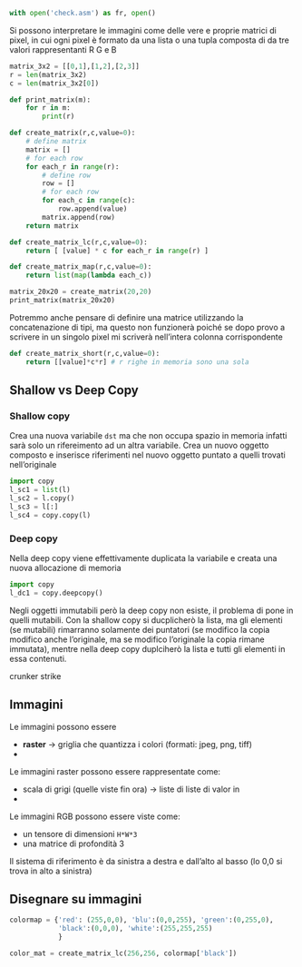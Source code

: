 ```python
with open('check.asm') as fr, open()
```

Si possono interpretare le immagini come delle vere e proprie matrici di pixel, in cui ogni pixel è formato da una lista o una tupla composta di da tre valori rappresentanti R G e B

```python
matrix_3x2 = [[0,1],[1,2],[2,3]]
r = len(matrix_3x2)
c = len(matrix_3x2[0])

def print_matrix(m):
	for r in m:
		print(r)

def create_matrix(r,c,value=0):
	# define matrix
	matrix = []
	# for each row
	for each_r in range(r):
		# define row
		row = []
		# for each row
		for each_c in range(c):
			row.append(value)
		matrix.append(row)
	return matrix

def create_matrix_lc(r,c,value=0):
	return [ [value] * c for each_r in range(r) ]

def create_matrix_map(r,c,value=0):
	return list(map(lambda each_c))

matrix_20x20 = create_matrix(20,20)
print_matrix(matrix_20x20)
```

Potremmo anche pensare di definire una matrice utilizzando la concatenazione di tipi, ma questo non funzionerà poiché se dopo provo a scrivere in un singolo pixel mi scriverà nell’intera colonna corrispondente

```python
def create_matrix_short(r,c,value=0):
	return [[value]*c*r] # r righe in memoria sono una sola
```


## Shallow vs Deep Copy
### Shallow copy
Crea una nuova variabile `dst` ma che non occupa spazio in memoria infatti sarà solo un rifereimento ad un altra variabile. Crea un nuovo oggetto composto e inserisce riferimenti nel nuovo oggetto puntato a quelli trovati nell’originale

```python
import copy
l_sc1 = list(l)
l_sc2 = l.copy()
l_sc3 = l[:]
l_sc4 = copy.copy(l)
```
### Deep copy
Nella deep copy viene effettivamente duplicata la variabile e creata una nuova allocazione di memoria
```python
import copy
l_dc1 = copy.deepcopy()
```

Negli oggetti immutabili però la deep copy non esiste, il problema di pone in quelli mutabili. Con la shallow copy si ducplicherò la lista, ma gli elementi (se mutabili) rimarranno solamente dei puntatori (se modifico la copia modifico anche l’originale, ma se modifico l’originale la copia rimane immutata), mentre nella deep copy duplciherò la lista e tutti gli elementi in essa contenuti.

crunker strike

## Immagini
Le immagini possono essere 
- **raster** → griglia che quantizza i colori (formati: jpeg, png, tiff)
- 
Le immagini raster possono essere rappresentate come:
- scala di grigi (quelle viste fin ora) → liste di liste di valor in 
- 
Le immagini RGB possono essere viste come:
- un tensore di dimensioni `H*W*3`
- una matrice di profondità 3

Il sistema di riferimento è da sinistra a destra e dall’alto al basso (lo 0,0 si trova in alto a sinistra)

## Disegnare su immagini
```python
colormap = {'red': (255,0,0), 'blu':(0,0,255), 'green':(0,255,0),
			'black':(0,0,0), 'white':(255,255,255)
			}

color_mat = create_matrix_lc(256,256, colormap['black'])
```